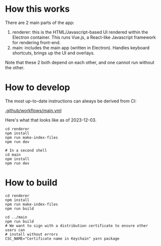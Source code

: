# How this works

There are 2 main parts of the app:

1. renderer: this is the HTML/Javascript-based UI rendered within the Electron container. This runs Vue.js, a React-like Javascript framework for rendering front-end.
2. main: includes the main app (written in Electron). Handles keyboard shortcuts, brings up the UI and overlays.

Note that these 2 both depend on each other, and one cannot run without the other.

# How to develop

The most up-to-date instructions can always be derived from CI:

[.github/workflows/main.yml](https://github.com/Kvan7/awakened-poe2-trade2/blob/master/.github/workflows/main.yml)

Here's what that looks like as of 2023-12-03.

```shell
cd renderer
npm install
npm run make-index-files
npm run dev

# In a second shell
cd main
npm install
npm run dev
```

# How to build

```shell
cd renderer
npm install
npm run make-index-files
npm run build

cd ../main
npm run build
# We want to sign with a distribution certificate to ensure other users can
# install without errors
CSC_NAME="Certificate name in Keychain" yarn package
```
